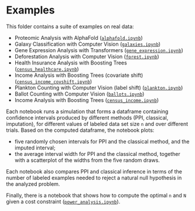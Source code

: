# Examples

This folder contains a suite of examples on real data:
- Proteomic Analysis with AlphaFold ([```alphafold.ipynb```](https://github.com/aangelopoulos/ppi_py/blob/main/examples/alphafold.ipynb))
- Galaxy Classification with Computer Vision ([```galaxies.ipynb```](https://github.com/aangelopoulos/ppi_py/blob/main/examples/galaxies.ipynb))
- Gene Expression Analysis with Transformers ([```gene_expression.ipynb```](https://github.com/aangelopoulos/ppi_py/blob/main/examples/gene_expression.ipynb))
- Deforestation Analysis with Computer Vision ([```forest.ipynb```](https://github.com/aangelopoulos/ppi_py/blob/main/examples/forest.ipynb))
- Health Insurance Analysis with Boosting Trees ([```census_healthcare.ipynb```](https://github.com/aangelopoulos/ppi_py/blob/main/examples/census_healthcare.ipynb))
- Income Analysis with Boosting Trees (covariate shift) ([```census_income_covshift.ipynb```](https://github.com/aangelopoulos/ppi_py/blob/main/examples/census_income_covshift.ipynb))
- Plankton Counting with Computer Vision (label shift) ([```plankton.ipynb```](https://github.com/aangelopoulos/ppi_py/blob/main/examples/plankton.ipynb))
- Ballot Counting with Computer Vision ([```ballots.ipynb```](https://github.com/aangelopoulos/ppi_py/blob/main/examples/ballots.ipynb))
- Income Analysis with Boosting Trees ([```census_income.ipynb```](https://github.com/aangelopoulos/ppi_py/blob/main/examples/census_income.ipynb))

Each notebook runs a simulation that forms a dataframe containing confidence intervals produced by different methods (PPI, classical, imputation), for different values of labeled data set size ```n``` and over different trials. Based on the computed dataframe, the notebook plots:
- five randomly chosen intervals for PPI and the classical method, and the imputed interval;
- the average interval width for PPI and the classical method, together with a scatterplot of the widths from the five random draws.

Each notebook also compares PPI and classical inference in terms of the number of labeled examples needed to reject a natural null hypothesis in the analyzed problem.

Finally, there is a notebook that shows how to compute the optimal `n` and `N` given a cost constraint ([```power_analysis.ipynb```](https://github.com/aangelopoulos/ppi_py/blob/main/examples/power_analysis.ipynb)).